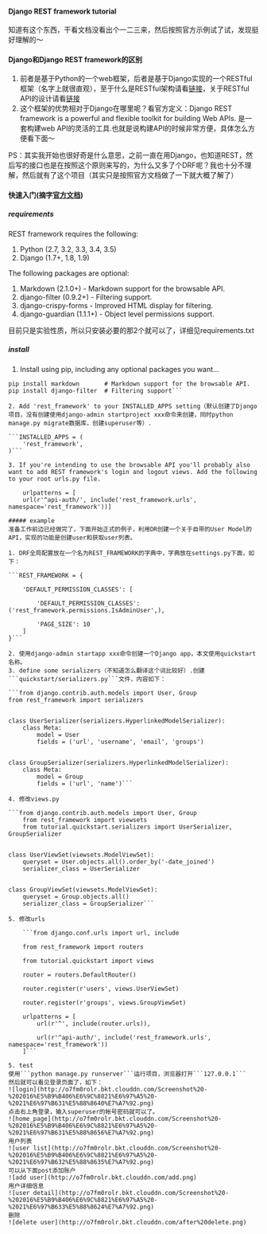 #### Django REST framework tutorial
知道有这个东西，干看文档没看出个一二三来，然后按照官方示例试了试，发现挺好理解的～

#### Django和Django REST framework的区别
1. 前者是基于Python的一个web框架，后者是基于Django实现的一个RESTful框架（名字上就很直观），至于什么是RESTful架构请看[链接](http://www.ruanyifeng.com/blog/2011/09/restful)，关于RESTful API的设计请看[链接](http://www.ruanyifeng.com/blog/2014/05/restful_api.html)
2. 这个框架的优势相对于Django在哪里呢？看官方定义：Django REST framework is a powerful and flexible toolkit for building Web APIs. 是一套构建web API的灵活的工具.也就是说构建API的时候非常方便，具体怎么方便看下面～

PS：其实我开始也很好奇是什么意思，之前一直在用Django，也知道REST，然后写的接口也是在按照这个原则来写的，为什么又多了个DRF呢？我也十分不理解，然后就有了这个项目（其实只是按照官方文档做了一下就大概了解了）

#### 快速入门(摘字[官方文档](http://www.django-rest-framework.org/))

##### requirements
REST framework requires the following:

1. Python (2.7, 3.2, 3.3, 3.4, 3.5)
2. Django (1.7+, 1.8, 1.9)

The following packages are optional:

1. Markdown (2.1.0+) - Markdown support for the browsable API.
2. django-filter (0.9.2+) - Filtering support.
3. django-crispy-forms - Improved HTML display for filtering.
4. django-guardian (1.1.1+) - Object level permissions support.

目前只是实验性质，所以只安装必要的那2个就可以了，详细见requirements.txt

##### install
1. Install using pip, including any optional packages you want...

```pip install djangorestframework
pip install markdown       # Markdown support for the browsable API.
pip install django-filter  # Filtering support```

2. Add 'rest_framework' to your INSTALLED_APPS setting（默认创建了Django项目，没有创建使用django-admin startproject xxx命令来创建，同时python manage.py migrate数据库，创建superuser等）.

```INSTALLED_APPS = (
    'rest_framework',
)```

3. If you're intending to use the browsable API you'll probably also want to add REST framework's login and logout views. Add the following to your root urls.py file.

    urlpatterns = [
    url(r'^api-auth/', include('rest_framework.urls', namespace='rest_framework'))]

##### example
准备工作前边已经做完了，下面开始正式的例子，利用DR创建一个关于自带的User Model的API，实现的功能是创建user和获取user列表。

1. DRF全局配置放在一个名为REST_FRAMEWORK的字典中，字典放在settings.py下面，如下：

```REST_FRAMEWORK = {
    
    'DEFAULT_PERMISSION_CLASSES': [
    
        'DEFAULT_PERMISSION_CLASSES': ('rest_framework.permissions.IsAdminUser',),
        
        'PAGE_SIZE': 10
    ]
}```

2. 使用django-admin startapp xxx命令创建一个Django app，本文使用quickstart名称。
3. define some serializers（不知道怎么翻译这个词比较好）.创建```quickstart/serializers.py```文件，内容如下：

```from django.contrib.auth.models import User, Group
from rest_framework import serializers


class UserSerializer(serializers.HyperlinkedModelSerializer):
    class Meta:
        model = User
        fields = ('url', 'username', 'email', 'groups')


class GroupSerializer(serializers.HyperlinkedModelSerializer):
    class Meta:
        model = Group
        fields = ('url', 'name')```
        
4. 修改views.py

```from django.contrib.auth.models import User, Group
    from rest_framework import viewsets
    from tutorial.quickstart.serializers import UserSerializer, GroupSerializer


class UserViewSet(viewsets.ModelViewSet):
    queryset = User.objects.all().order_by('-date_joined')
    serializer_class = UserSerializer


class GroupViewSet(viewsets.ModelViewSet):
    queryset = Group.objects.all()
    serializer_class = GroupSerializer```

5. 修改urls
    
    ```from django.conf.urls import url, include
    
    from rest_framework import routers
    
    from tutorial.quickstart import views
    
    router = routers.DefaultRouter()
    
    router.register(r'users', views.UserViewSet)
    
    router.register(r'groups', views.GroupViewSet)

    urlpatterns = [
        url(r'^', include(router.urls)),
        
        url(r'^api-auth/', include('rest_framework.urls', namespace='rest_framework'))
    ]```

5. test
使用```python manage.py runserver```运行项目，浏览器打开```127.0.0.1```
然后就可以看见登录页面了，如下：
![login](http://o7fm0rolr.bkt.clouddn.com/Screenshot%20-%202016%E5%B9%B406%E6%9C%8821%E6%97%A5%20-%2021%E6%97%B631%E5%88%8640%E7%A7%92.png)
点击右上角登录，输入superuser的帐号密码就可以了。
![home_page](http://o7fm0rolr.bkt.clouddn.com/Screenshot%20-%202016%E5%B9%B406%E6%9C%8821%E6%97%A5%20-%2021%E6%97%B631%E5%88%8656%E7%A7%92.png)
用户列表
![user list](http://o7fm0rolr.bkt.clouddn.com/Screenshot%20-%202016%E5%B9%B406%E6%9C%8821%E6%97%A5%20-%2021%E6%97%B632%E5%88%8635%E7%A7%92.png)
可以从下面post添加账户
![add user](http://o7fm0rolr.bkt.clouddn.com/add.png)
用户详细信息
![user detail](http://o7fm0rolr.bkt.clouddn.com/Screenshot%20-%202016%E5%B9%B406%E6%9C%8821%E6%97%A5%20-%2021%E6%97%B633%E5%88%8624%E7%A7%92.png)
删除
![delete user](http://o7fm0rolr.bkt.clouddn.com/after%20delete.png)
